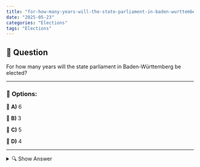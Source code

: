 ```yaml
---
title: "for-how-many-years-will-the-state-parliament-in-baden-wurttemberg-be-elected"
date: "2025-05-23"
categories: "Elections"
tags: "Elections"
---
```


## 📌 **Question**

For how many years will the state parliament in Baden-Württemberg be elected?



---

### 📝 **Options:**

🔘 **A)** 6

🔘 **B)** 3

🔘 **C)** 5

🔘 **D)** 4

---

<details>
  <summary>🔍 Show Answer</summary>

  <p>
💡  <b>Correct Answer:</b>  c
  </p>
  <p>
    📖<b>Explanation:</b>
    
  </p>
</details>
